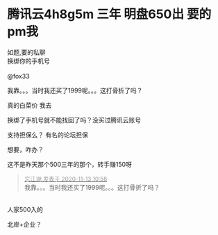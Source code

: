 # 腾讯云4h8g5m 三年 明盘650出 要的pm我


如题,要的私聊<br />
换绑你的手机号<br />
<br />
@fox33

我靠。。。当时我还买了1999呢。。。这打骨折了吗？

真的白菜价 我去

换绑了手机号就不能找回了吗？没买过腾讯云账号

支持担保么？ 有名的论坛担保

<img src="static/image/smiley/default/lol.gif" smilieid="12" border="0" alt="" /><img src="static/image/smiley/default/lol.gif" smilieid="12" border="0" alt="" /><img src="static/image/smiley/default/lol.gif" smilieid="12" border="0" alt="" />想要，咋办？

这不是昨天那个500三年的那个，转手赚150呀

<div class="quote"><blockquote><font size="2"><a href="https://www.hostloc.com/forum.php?mod=redirect&amp;goto=findpost&amp;pid=9447470&amp;ptid=766136" target="_blank"><font color="#999999">忘江湖 发表于 2020-11-13 10:58</font></a></font><br />
我靠。。。当时我还买了1999呢。。。这打骨折了吗？</blockquote></div><br />
人家500入的

北岸+企业？
